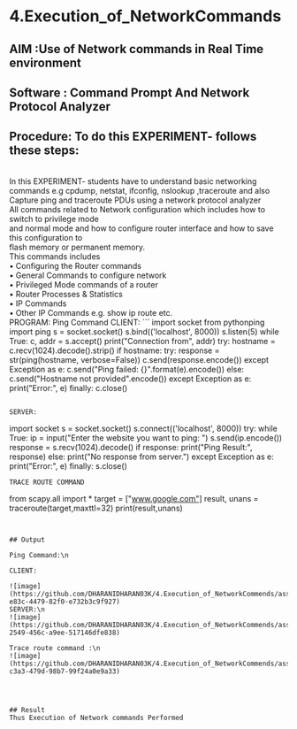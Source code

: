# 4.Execution_of_NetworkCommands
## AIM :Use of Network commands in Real Time environment
## Software : Command Prompt And Network Protocol Analyzer
## Procedure: To do this EXPERIMENT- follows these steps:
<BR>
In this EXPERIMENT- students have to understand basic networking commands e.g cpdump, netstat, ifconfig, nslookup ,traceroute and also Capture ping and traceroute PDUs using a network protocol analyzer 
<BR>
All commands related to Network configuration which includes how to switch to privilege mode
<BR>
and normal mode and how to configure router interface and how to save this configuration to
<BR>
flash memory or permanent memory.
<BR>
This commands includes
<BR>
• Configuring the Router commands
<BR>
• General Commands to configure network
<BR>
• Privileged Mode commands of a router 
<BR>
• Router Processes & Statistics
<BR>
• IP Commands
<BR>
• Other IP Commands e.g. show ip route etc.
<BR>
PROGRAM:
Ping Command
CLIENT:
```
import socket 
from pythonping import ping
s = socket.socket()
s.bind(('localhost', 8000))
s.listen(5)
while True:
    c, addr = s.accept()
    print("Connection from", addr)
    try:
        hostname = c.recv(1024).decode().strip()
        if hostname:
            try:
                response = str(ping(hostname, verbose=False))
                c.send(response.encode())
            except Exception as e:
                c.send("Ping failed: {}".format(e).encode())
        else:
            c.send("Hostname not provided".encode())
    except Exception as e:
        print("Error:", e)
    finally:
        c.close()





```

SERVER:
```
import socket
s = socket.socket()
s.connect(('localhost', 8000))
try:
    while True:
        ip = input("Enter the website you want to ping: ")
        s.send(ip.encode())
        response = s.recv(1024).decode()
        if response:
            print("Ping Result:", response)
        else:
            print("No response from server.")
except Exception as e:
    print("Error:", e)
finally:
    s.close()






```
TRACE ROUTE COMMAND
```
from scapy.all import *
target = ["www.google.com"]
result, unans = traceroute(target,maxttl=32)
print(result,unans)



```
        
       
## Output

Ping Command:\n

CLIENT:

![image](https://github.com/DHARANIDHARAN03K/4.Execution_of_NetworkCommends/assets/144870858/e5ebdf62-e83c-4479-82f0-e732b3c9f927)
SERVER:\n
![image](https://github.com/DHARANIDHARAN03K/4.Execution_of_NetworkCommends/assets/144870858/49d69cb1-2549-456c-a9ee-517146dfe838)

Trace route command :\n
![image](https://github.com/DHARANIDHARAN03K/4.Execution_of_NetworkCommends/assets/144870858/f61b5dd2-c3a3-479d-98b7-99f24a0e9a33)




## Result
Thus Execution of Network commands Performed 

